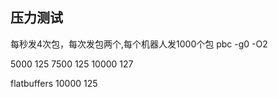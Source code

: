 
压力测试
-----------
每秒发4次包，每次发包两个,每个机器人发1000个包
pbc -g0 -O2

5000 125
7500 125
10000 127

flatbuffers
10000 125
